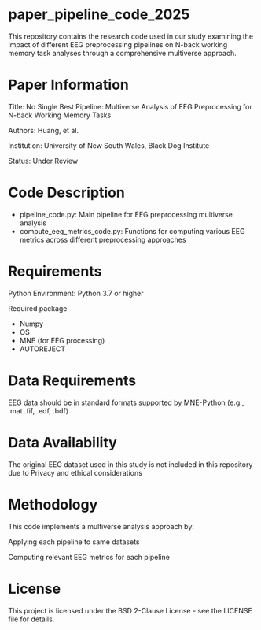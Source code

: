 # paper_pipeline_code_2025
This repository contains the research code used in our study examining the impact of different EEG preprocessing pipelines 
on N-back working memory task analyses through a comprehensive multiverse approach.

# Paper Information
Title: No Single Best Pipeline: Multiverse Analysis of EEG Preprocessing for N-back Working Memory Tasks

Authors: Huang, et al.

Institution: University of New South Wales, Black Dog Institute

Status: Under Review

# Code Description
- pipeline_code.py: Main pipeline for EEG preprocessing multiverse analysis
- compute_eeg_metrics_code.py: Functions for computing various EEG metrics across different preprocessing approaches

# Requirements
Python Environment: Python 3.7 or higher

Required package

- Numpy
- OS
- MNE (for EEG processing)
- AUTOREJECT

# Data Requirements
EEG data should be in standard formats supported by MNE-Python (e.g., .mat .fif, .edf, .bdf)

# Data Availability
The original EEG dataset used in this study is not included in this repository due to Privacy and ethical considerations

# Methodology
This code implements a multiverse analysis approach by:

Applying each pipeline to same datasets

Computing relevant EEG metrics for each pipeline

# License
This project is licensed under the BSD 2-Clause License - see the LICENSE file for details.
